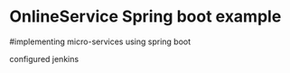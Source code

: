 # OnlineService Spring boot example

#implementing micro-services using spring boot

configured jenkins 
